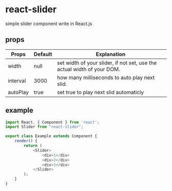# react-slider
simple slider component write in React.js

## props
| Props         | Default  | Explanation  |
| ------------- | -------- | ------------ |
| width         | null     | set width of your slider, if not set, use the actual width of your DOM. |
| interval      | 3000     | how many milliseconds to auto play next slid. |
| autoPlay      | true     | set true to play next slid automaticly | 

## example
```javascript
import React, { Component } from 'react';
import Slider from "react-slider";

export class Example extends Component {
    render() {
        return (
            <Slider>
                <div>1</div>
                <div>2</div>
                <div>3</div>
            </Slider>
        );
    }
}

```
